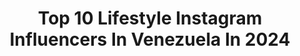 ---
title: Top 10 Lifestyle Instagram Influencers In Venezuela In 2024
description: >-
  Find top lifestyle Instagram influencers in Venezuela in 2024. Most popular hashtags: #reels #venezuela #fashion.
platform: Instagram
hits: 80
text_top: See the best Instagram profiles on inBeat.
text_bottom: Our search engine has 80 Instagram influencers like this in Venezuela for you to collaborate.
profiles:
  - username: "beautybymarthap"
    fullname: >-
      Martha Patricia | Makeup Artist & Content Creator
    bio: >-
      Makeup | Beauty | Lifestyle 🦋🌸🌈 Trujillo - Florida AD/PR: beautybymarthap@gmail.com CEO: @elsalon_studio @marthapshop 💕
    location: "Venezuela"
    followers: 4516
    engagement: 856
    commentsToLikes: 0.064605
    id: ck6tibv6z0fa70j710p3egnhz
    verified: false
    hashtags: "#makeupinspo, #physiciansformula, #beautybymarthap, #todaysmakeup"
  - username: "ariannapitino"
    fullname: >-
      piti🫀
    bio: >-
      💫’97 en este perfil creamos contenido .. y hacemos mucho spam🌄 lifestyle | crossfit🏋🏻 | nature | beach veneca🇻🇪
    location: "Venezuela"
    followers: 100595
    engagement: 573
    commentsToLikes: 0.014012
    id: ck0tw1ckedlh80i19e0e7a89q
    verified: false
    hashtags: "#peace, #ad, #cerro, #lifestyleblogger"
  - username: "cuidartesamarte"
    fullname: >-
      Andria Viloria Lubo
    bio: >-
      ✨creadora @nyotaskin 🌈holistic health coach 🦋lifestyle, skincare, travel, self-care
    location: "Venezuela"
    followers: 190846
    engagement: 564
    commentsToLikes: 0.016536
    id: ck5c6oaaa5ur00i11e4weo1ma
    verified: false
    hashtags: "#perfumes, #scentoftheday, #makeup, #consejodehermanamayor"
  - username: "valeriajmnez"
    fullname: >-
      Valeria | FASHION & LIFESTYLE
    bio: >-
      🤍🧿 CONTENT CREATOR De aquí y de todas partes 🇻🇪 - ✨ @valua.shop Lifestyle | skin care | fashion | work
    location: "Venezuela"
    followers: 23846
    engagement: 275
    commentsToLikes: 0.032461
    id: ck5hne753nmoc0i11vmnnj8b9
    verified: false
    hashtags: "#shooting, #fluye, #lifestyle, #vibes"
  - username: "nhabyg"
    fullname: >-
      NHABYLA SIMONETTE
    bio: >-
      Content Creator Fashion, decor, food, travel & lifestyle blogger # EfectoNhaby @inwears
    location: "Venezuela"
    followers: 168796
    engagement: 239
    commentsToLikes: 0.009151
    id: ck0tuopg881ee0i192txrnvll
    verified: false
    hashtags: "#oneandonly, #mexico, #miaminights, #losroques"
  - username: "victoriavalentinaf"
    fullname: >-
      Victoria Valentina Acosta Farias
    bio: >-
      @calypsoshopve | cuenta de respaldo @victoriavalentinafa Model - Gym Girl - Content Creator Lifestyle, Fashion, Beauty, Workouts & Fitness
    location: "Venezuela"
    followers: 524339
    engagement: 234
    commentsToLikes: 0.010737
    id: ck0vw12u3rmlz0i191ajm5tmc
    verified: false
    hashtags: "#workout, #fitnessmotivation, #fitness, #gym"
  - username: "arymachadofit"
    fullname: >-
      ARYFIT
    bio: >-
      venezolana | fitness Coach 🦋 me apasiona motivar 🌿 healthy lifestyle workout w me ↓
    location: "Venezuela"
    followers: 190936
    engagement: 136
    commentsToLikes: 0.016279
    id: ck15s3gdcb11n0i19dg70fdvh
    verified: false
    hashtags: "#motivate, #teamaryfit, #teamdelasbellas, #conamor"
  - username: "thayenvalbuena"
    fullname: >-
      Thayen Valbuena
    bio: >-
      Lifestyle, Makeup&Beauty Directora de @Makeupbyth💄 TV Host de @doblementemama🖥️ Nominada #premiospepsimusic2019 Makeupbyth@gmail.com +VIDA-VIOLENCIA🎀
    location: "Venezuela"
    followers: 478494
    engagement: 130
    commentsToLikes: 0.273193
    id: ck135dshg0y300i191qcb5768
    verified: false
    hashtags: "#lady, #dolcebellamakeup, #makeupprofessional, #beauty"
  - username: "nayliarcaya"
    fullname: >-
      Nayli Arcaya
    bio: >-
      ⚡️BEAUTY & LIFESTYLE CONTENT 📩 Contact: nayliarcaya@gmail.com ⬇️Otras redes sociales
    location: "Venezuela"
    followers: 47577
    engagement: 76
    commentsToLikes: 0.249001
    id: ck6ti45jb005b0j71gdzw0lcc
    verified: false
    hashtags: "#alimentacionsaludable, #lipstick, #makeuptrend, #curacao"
  - username: "janinbarboza"
    fullname: >-
      Janin Barboza
    bio: >-
      Lifestyle sin manual Creadora de #aprendecomojanin Organizo Experiencias: etiqueta y protocolo 👩🏻‍🍳 Cocina, moda 🇪🇸 Madrid Healing Vzla Ambassador
    location: "Venezuela"
    followers: 882551
    engagement: 41
    commentsToLikes: 0.040509
    id: ck5q3j0n0kyn80i11h4gxn4za
    verified: false
    hashtags: "#madridblogger, #nuevovideo, #aventura, #modalesenlamesa"
---